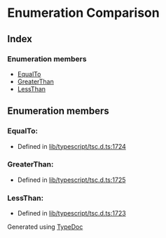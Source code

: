 # Enumeration Comparison


## Index

### Enumeration members
* [EqualTo](ts.comparison.md#equalto)
* [GreaterThan](ts.comparison.md#greaterthan)
* [LessThan](ts.comparison.md#lessthan)

## Enumeration members

### EqualTo: 

* Defined in [lib/typescript/tsc.d.ts:1724](https://github.com/kimamula/typedoc/blob/HEAD/src/lib/typescript/tsc.d.ts#L1724)


### GreaterThan: 

* Defined in [lib/typescript/tsc.d.ts:1725](https://github.com/kimamula/typedoc/blob/HEAD/src/lib/typescript/tsc.d.ts#L1725)


### LessThan: 

* Defined in [lib/typescript/tsc.d.ts:1723](https://github.com/kimamula/typedoc/blob/HEAD/src/lib/typescript/tsc.d.ts#L1723)



Generated using [TypeDoc](http://typedoc.io)
